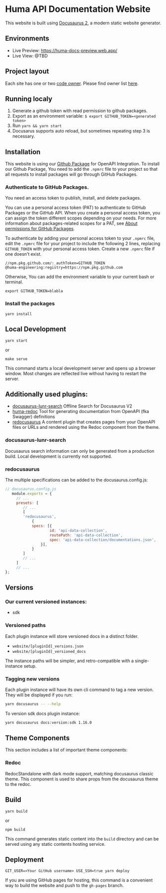 # Huma API Documentation Website

This website is built using [Docusaurus 2](https://docusaurus.io/), a modern static website generator.

## Environments

- Live Preview: https://huma-docs-preview.web.app/
- Live View: @TBD

## Project layout

Each site has one or two [code owner](https://docs.github.com/en/repositories/managing-your-repositorys-settings-and-features/customizing-your-repository/about-code-owners). Please find owner list [here](.github/CODEOWNERS).

## Running localy

1. Generate a github token with read permission to github packages.
2. Export as an environment variable: `$ export GITHUB_TOKEN=<generated token>`
3. Run `yarn && yarn start`
4. Docusarus supports auto reload, but sometimes repeating step 3 is necessary.

## Installation

This website is using our [Github Package](https://github.com/huma-engineering/huma-redoc) for OpenAPI Integration. To install our Github Package, You need to add the `.npmrc` file to your project so that all requests to install packages will go through GitHub Packages.

### Authenticate to GitHub Packages.

You need an access token to publish, install, and delete packages.

You can use a personal access token (PAT) to authenticate to GitHub Packages or the GitHub API. When you create a personal access token, you can assign the token different scopes depending on your needs. For more information about packages-related scopes for a PAT, see [About permissions for GitHub Packages](https://docs.github.com/en/packages/learn-github-packages/about-permissions-for-github-packages#about-scopes-and-permissions-for-package-registries).

To authenticate by adding your personal access token to your `.npmrc` file, edit the `.npmrc` file for your project to include the following 2 lines, replacing `GITHUB_TOKEN` with your personal access token. Create a new `.npmrc` file if one doesn't exist.

```
//npm.pkg.github.com/:_authToken=GITHUB_TOKEN
@huma-engineering:registry=https://npm.pkg.github.com
```

Otherwise, You can add the environment variable to your current bash or terminal.

```
export GITHUB_TOKEN=blabla
```

### Install the packages

```
yarn install
```

## Local Development

```
yarn start
```

or 

```
make serve
```

This command starts a local development server and opens up a browser window. Most changes are reflected live without having to restart the server.

## Additionally used plugins:

- [docusaurus-lunr-search](https://github.com/lelouch77/docusaurus-lunr-search)
Offline Search for Docusaurus V2
- [huma-redoc](https://github.com/huma-engineering/huma-redoc)
Tool for generating documentation from OpenAPI (fka Swagger) definitions
- [redocusaurus](https://github.com/rohit-gohri/redocusaurus)
A content plugin that creates pages from your OpenAPI files or URLs and rendered using the Redoc component from the theme.

### docusaurus-lunr-search

Docusaurus search information can only be generated from a production build. Local development is currently not supported. 

### redocusaurus

The multiple specifications can be added to the docusaurus.config.js:

```js
// docusaurus.config.js
   module.exports = {
     // ...
     presets: [
        // ...
        [
        'redocusaurus',
            {
            specs: [{
                    id: 'api-data-collection',
                    routePath: 'api-data-collection',
                    spec: 'api-data-collection/documentations.json',
                }],
            }
        ]
        // ...
     ]
     // ...
};
```

## Versions

### Our current versioned instances:

- sdk

### Versioned paths

Each plugin instance will store versioned docs in a distinct folder.

- `website/[pluginId]_versions.json`
- `website/[pluginId]_versioned_docs`

The instance paths will be simpler, and retro-compatible with a single-instance setup.

### Tagging new versions

Each plugin instance will have its own cli command to tag a new version. They will be displayed if you run:

```bash npm2yarn
yarn docusaurus -- --help
```

To version sdk docs plugin instance:

```bash npm2yarn
yarn docusaurus docs:version:sdk 1.16.0
```

## Theme Components
This section includes a list of important theme components:

### Redoc
RedocStandalone with dark mode support, matching docusaurus classic theme. This component is used to share props from the docusaurus theme to the redoc.

## Build

```
yarn build
```
or
```
npm build
```


This command generates static content into the `build` directory and can be served using any static contents hosting service.

## Deployment

```console
GIT_USER=<Your GitHub username> USE_SSH=true yarn deploy
```

If you are using GitHub pages for hosting, this command is a convenient way to build the website and push to the `gh-pages` branch.
